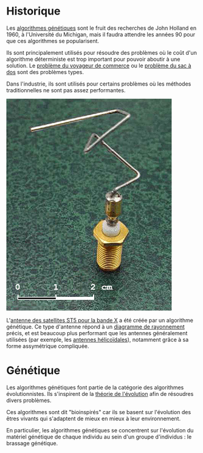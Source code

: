 # Historique

Les [algorithmes génétiques](https://fr.wikipedia.org/wiki/Algorithme_génétique) sont le fruit des recherches de John Holland en 1960, à l'Université du Michigan, mais il faudra attendre les années 90 pour que ces algorithmes se popularisent.

Ils sont principalement utilisés pour résoudre des problèmes où le coût d'un algorithme déterministe est trop important pour pouvoir aboutir à une solution. Le [problème du voyageur de commerce](https://fr.wikipedia.org/wiki/Problème_du_voyageur_de_commerce) ou le [problème du sac à dos](https://fr.wikipedia.org/wiki/Problème_du_sac_à_dos) sont des problèmes types.

Dans l'industrie, ils sont utilisés pour certains problèmes où les méthodes traditionnelles ne sont pas assez performantes.

![Antenne tordue](/img/St_5-xband-antenna.jpg "ST5 X-band antenna")

L'[antenne des satellites ST5 pour la bande X](https://en.wikipedia.org/wiki/Evolved_antenna) a été créée par un algorithme génétique. Ce type d'antenne répond à un [diagramme de rayonnement](https://fr.wikipedia.org/wiki/Diagramme_de_rayonnement) précis, et est beaucoup plus performant que les antennes généralement utilisées (par exemple, les [antennes hélicoïdales](https://fr.wikipedia.org/wiki/Antenne_hélice_axiale)), notamment grâce à sa forme assymétrique compliquée.

# Génétique

Les algorithmes génétiques font partie de la catégorie des algorithmes évolutionnistes. Ils s'inspirent de la [théorie de l'évolution](https://fr.wikipedia.org/wiki/Théorie_synthétique_de_l'évolution) afin de résoudres divers problèmes.

Ces algorithmes sont dit "bioinspirés" car ils se basent sur l'évolution des êtres vivants qui s'adaptent de mieux en mieux à leur environnement.

En particulier, les algorithmes génétiques se concentrent sur l'évolution du matériel génétique de chaque individu au sein d'un groupe d'individus : le brassage génétique.


